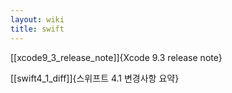 ```yaml
---
layout: wiki
title: swift
---
```


[[xcode9_3_release_note]]{Xcode 9.3 release note}

[[swift4_1_diff]]{스위프트 4.1 변경사항 요약}

